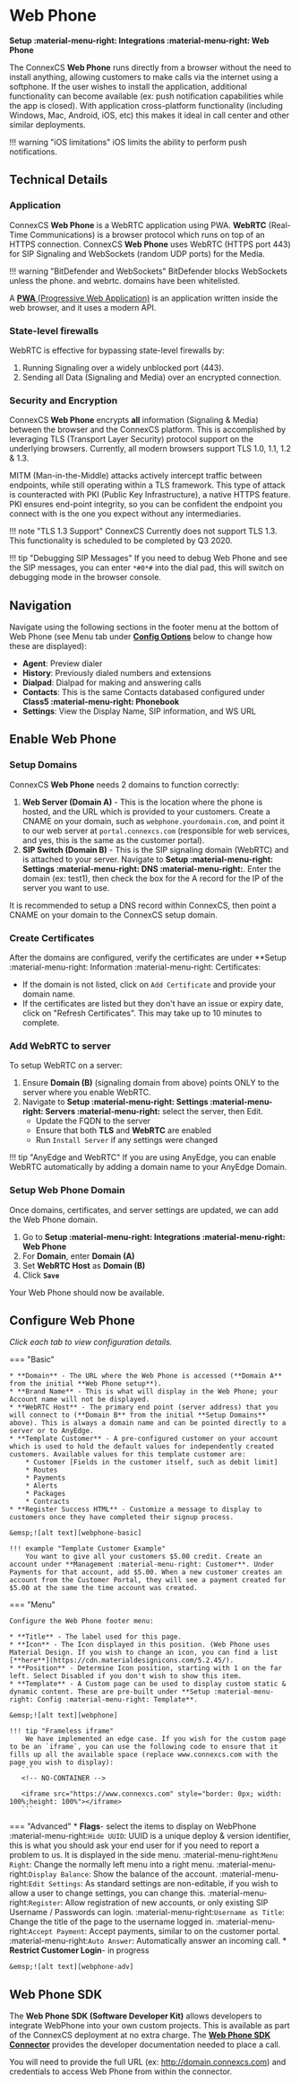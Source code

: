 # Web Phone
**Setup :material-menu-right: Integrations :material-menu-right: Web Phone**

The ConnexCS **Web Phone** runs directly from a browser without the need to install anything, allowing customers to make calls via the internet using a softphone. If the user wishes to install the application, additional functionality can become available (ex: push notification capabilities while the app is closed). With application cross-platform functionality (including Windows, Mac, Android, iOS, etc) this makes it ideal in call center and other similar deployments. 
  
!!! warning "iOS limitations"
    iOS limits the ability to perform push notifications.

## Technical Details

### Application
ConnexCS **Web Phone** is a WebRTC application using PWA. **WebRTC** (Real-Time Communications) is a browser protocol which runs on top of an HTTPS connection. ConnexCS **Web Phone** uses WebRTC (HTTPS port 443) for SIP Signaling and WebSockets (random UDP ports) for the Media.

!!! warning "BitDefender and WebSockets"
    BitDefender blocks WebSockets unless the phone. and webrtc. domains have been whitelisted. 

A [**PWA** (Progressive Web Application)](https://en.wikipedia.org/wiki/Progressive_web_application) is an application written inside the web browser, and it uses a modern API.

### State-level firewalls
WebRTC is effective for bypassing state-level firewalls by:

1. Running Signaling over a widely unblocked port (443).
2. Sending all Data (Signaling and Media) over an encrypted connection.

### Security and Encryption
ConnexCS **Web Phone** encrypts **all** information (Signaling & Media) between the browser and the ConnexCS platform. This is accomplished by leveraging TLS (Transport Layer Security) protocol support on the underlying browsers. Currently, all modern browsers support TLS 1.0, 1.1, 1.2 & 1.3.

MITM (Man-in-the-Middle) attacks actively intercept traffic between endpoints, while still operating within a TLS framework. This type of attack is counteracted with PKI (Public Key Infrastructure), a native HTTPS feature. PKI ensures end-point integrity, so you can be confident the endpoint you connect with is the one you expect without any intermediaries.
  
!!! note "TLS 1.3 Support"
    ConnexCS Currently does not support TLS 1.3. This functionality is scheduled to be completed by Q3 2020.
    
!!! tip "Debugging SIP Messages"
    If you need to debug Web Phone and see the SIP messages, you can enter `*#0*#` into the dial pad, this will switch on debugging mode in the browser console.
    
## Navigation
Navigate using the following sections in the footer menu at the bottom of Web Phone (see Menu tab under [**Config Options**](https://docs.connexcs.com/setup/integrations/webphone/#config-options) below to change how these are displayed):

* **Agent**: Preview dialer
* **History**: Previously dialed numbers and extensions
* **Dialpad**: Dialpad for making and answering calls
* **Contacts**: This is the same Contacts databased configured under **Class5 :material-menu-right: Phonebook**
* **Settings**: View the Display Name, SIP information, and WS URL


## Enable Web Phone 

### Setup Domains
ConnexCS **Web Phone** needs 2 domains to function correctly:

1. **Web Server (Domain A)** - This is the location where the phone is hosted, and the URL which is provided to your customers. Create a CNAME on your domain, such as `webphone.yourdomain.com`, and point it to our web server at `portal.connexcs.com` (responsible for web services, and yes, this is the same as the customer portal). 
2. **SIP Switch (Domain B)** - This is the SIP signaling domain (WebRTC) and is attached to your server. Navigate to **Setup :material-menu-right: Settings :material-menu-right: DNS :material-menu-right:**. Enter the domain (ex: test1), then check the box for the A record for the IP of the server you want to use. 

It is recommended to setup a DNS record within ConnexCS, then point a CNAME on your domain to the ConnexCS setup domain.

### Create Certificates
After the domains are configured, verify the certificates are under **Setup :material-menu-right: Information :material-menu-right: Certificates:

* If the domain is not listed, click on `Add Certificate` and provide your domain name.
* If the certificates are listed but they don't have an issue or expiry date, click on "Refresh Certificates". This may take up to 10 minutes to complete.

### Add WebRTC to server
To setup WebRTC on a server:

1. Ensure **Domain (B)** (signaling domain from above) points ONLY to the server where you enable WebRTC. 
2. Navigate to **Setup :material-menu-right: Settings :material-menu-right: Servers :material-menu-right:** select the server, then Edit.
    * Update the FQDN to the server
    * Ensure that both **TLS** and **WebRTC** are enabled
    * Run `Install Server` if any settings were changed

!!! tip "AnyEdge and WebRTC"
    If you are using AnyEdge, you can enable WebRTC automatically by adding a domain name to your AnyEdge Domain.

### Setup Web Phone Domain
Once domains, certificates, and server settings are updated, we can add the Web Phone domain. 

1. Go to **Setup :material-menu-right: Integrations :material-menu-right: Web Phone**
1. For **Domain**, enter **Domain (A)** 
2. Set **WebRTC Host** as **Domain (B)**
3. Click **`Save`**

Your Web Phone should now be available. 

## Configure Web Phone
*Click each tab to view configuration details.* 

=== "Basic"

    * **Domain** - The URL where the Web Phone is accessed (**Domain A** from the initial **Web Phone setup**).
    * **Brand Name** - This is what will display in the Web Phone; your Account name will not be displayed.
    * **WebRTC Host** - The primary end point (server address) that you will connect to (**Domain B** from the initial **Setup Domains** above). This is always a domain name and can be pointed directly to a server or to AnyEdge.
    * **Template Customer** - A pre-configured customer on your account which is used to hold the default values for independently created customers. Available values for this template customer are:
        * Customer [Fields in the customer itself, such as debit limit]
        * Routes
        * Payments
        * Alerts
        * Packages
        * Contracts
    * **Register Success HTML** - Customize a message to display to customers once they have completed their signup process.

    &emsp;![alt text][webphone-basic]
    
    !!! example "Template Customer Example"
        You want to give all your customers $5.00 credit. Create an account under **Management :material-menu-right: Customer**. Under Payments for that account, add $5.00. When a new customer creates an account from the Customer Portal, they will see a payment created for $5.00 at the same the time account was created.

=== "Menu"

    Configure the Web Phone footer menu:

    * **Title** - The label used for this page.
    * **Icon** - The Icon displayed in this position. (Web Phone uses Material Design. If you wish to change an icon, you can find a list [**here**](https://cdn.materialdesignicons.com/5.2.45/).
    * **Position** - Determine Icon position, starting with 1 on the far left. Select Disabled if you don't wish to show this item.
    * **Template** - A Custom page can be used to display custom static & dynamic content. These are pre-built under **Setup :material-menu-right: Config :material-menu-right: Template**.

    &emsp;![alt text][webphone] 
    
    !!! tip "Frameless iframe"
        We have implemented an edge case. If you wish for the custom page to be an `iframe`, you can use the following code to ensure that it fills up all the available space (replace www.connexcs.com with the page you wish to display):
	   ```
	   <!-- NO-CONTAINER -->
	
	   <iframe src="https://www.connexcs.com" style="border: 0px; width: 100%;height: 100%"></iframe>
	   ```
        	

=== "Advanced"
    * **Flags**- select the items to display on WebPhone
        :material-menu-right:`Hide UUID`: UUID is a unique deploy & version identifier, this is what you should ask your end user for if you need to report a problem to us. It is displayed in the side menu.
        :material-menu-right:`Menu Right`: Change the normally left menu into a right menu.
        :material-menu-right:`Display Balance`: Show the balance of the account.
        :material-menu-right:`Edit Settings`: As standard settings are non-editable, if you wish to allow a user to change settings, you can change this.
        :material-menu-right:`Register`: Allow registration of new accounts, or only existing SIP Username / Passwords can login.
        :material-menu-right:`Username as Title`: Change the title of the page to the username logged in.
        :material-menu-right:`Accept Payment`: Accept payments, similar to on the customer portal.
        :material-menu-right:`Auto Answer`: Automatically answer an incoming call.
    * **Restrict Customer Login**- in progress
    
    &emsp;![alt text][webphone-adv] 

## Web Phone SDK
The **Web Phone SDK (Software Developer Kit)** allows developers to integrate WebPhone into your own custom projects. This is available as part of the ConnexCS deployment at no extra charge. The [**Web Phone SDK Connector**](https://webphone-sdk.connexcs.com/) provides the developer documentation needed to place a call. 

You will need to provide the full URL (ex: http://domain.connexcs.com) and credentials to access Web Phone from within the connector. 

[webphone-basic]: /setup/img/webphone-basic.png "WebPhone Basic"
[webphone]: /setup/img/webphone.png "WebPhone Menu"
[webphone-adv]: /setup/img/webphone-adv.png "WebPhone Advanced"
